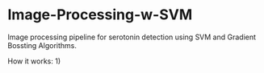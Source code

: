 # Image-Processing-w-SVM
Image processing pipeline for serotonin detection using SVM and Gradient Bossting Algorithms.

How it works:
1) 
